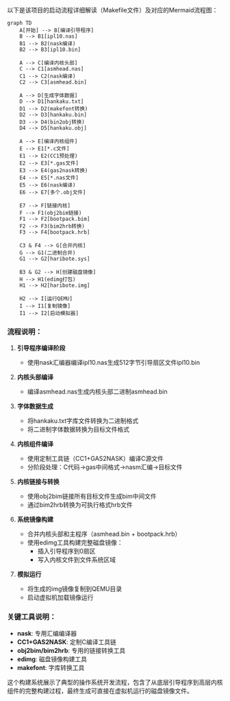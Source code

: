 以下是该项目的启动流程详细解读（Makefile文件）及对应的Mermaid流程图：

```mermaid
graph TD
    A[开始] --> B[编译引导程序]
    B --> B1[ipl10.nas]
    B1 --> B2(nask编译)
    B2 --> B3[ipl10.bin]
    
    A --> C[编译内核头部]
    C --> C1[asmhead.nas]
    C1 --> C2(nask编译)
    C2 --> C3[asmhead.bin]
    
    A --> D[生成字体数据]
    D --> D1[hankaku.txt]
    D1 --> D2(makefont转换)
    D2 --> D3[hankaku.bin]
    D3 --> D4(bin2obj转换)
    D4 --> D5[hankaku.obj]
    
    A --> E[编译内核组件]
    E --> E1[*.c文件]
    E1 --> E2(CC1预处理)
    E2 --> E3[*.gas文件]
    E3 --> E4(gas2nask转换)
    E4 --> E5[*.nas文件]
    E5 --> E6(nask编译)
    E6 --> E7[多个.obj文件]
    
    E7 --> F[链接内核]
    F --> F1(obj2bim链接)
    F1 --> F2[bootpack.bim]
    F2 --> F3(bim2hrb转换)
    F3 --> F4[bootpack.hrb]
    
    C3 & F4 --> G[合并内核]
    G --> G1(二进制合并)
    G1 --> G2[haribote.sys]
    
    B3 & G2 --> H[创建磁盘镜像]
    H --> H1(edimg打包)
    H1 --> H2[haribote.img]
    
    H2 --> I[运行QEMU]
    I --> I1[复制镜像]
    I1 --> I2[启动模拟器]
```

### 流程说明：
1. **引导程序编译阶段**
   - 使用nask汇编器编译ipl10.nas生成512字节引导扇区文件ipl10.bin

2. **内核头部编译**
   - 编译asmhead.nas生成内核头部二进制asmhead.bin

3. **字体数据生成**
   - 将hankaku.txt字库文件转换为二进制格式
   - 将二进制字体数据转换为目标文件格式

4. **内核组件编译**
   - 使用定制工具链（CC1+GAS2NASK）编译C源文件
   - 分阶段处理：C代码→gas中间格式→nasm汇编→目标文件

5. **内核链接与转换**
   - 使用obj2bim链接所有目标文件生成bim中间文件
   - 通过bim2hrb转换为可执行格式hrb文件

6. **系统镜像构建**
   - 合并内核头部和主程序（asmhead.bin + bootpack.hrb）
   - 使用edimg工具构建完整磁盘镜像：
     - 插入引导程序到0扇区
     - 写入内核文件到文件系统区域

7. **模拟运行**
   - 将生成的img镜像复制到QEMU目录
   - 启动虚拟机加载镜像运行

### 关键工具说明：
- **nask**: 专用汇编编译器
- **CC1+GAS2NASK**: 定制C编译工具链
- **obj2bim/bim2hrb**: 专用的链接转换工具
- **edimg**: 磁盘镜像构建工具
- **makefont**: 字库转换工具

这个构建系统展示了典型的操作系统开发流程，包含了从底层引导程序到高层内核组件的完整构建过程，最终生成可直接在虚拟机运行的磁盘镜像文件。